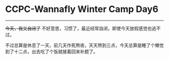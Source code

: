 # CCPC-Wannafly Winter Camp Day6

_______

~~今天，我又自闭了~~ 不好意思，习惯了，最近经常自闭，即使今天放假感觉也逃不过。

不过总算是休息了一天，前几天作死熬夜，天天熬到三点，今天总算是睡了个懒觉到了十二点，出去吃了个饭就接着回来补题了。
